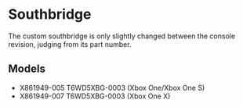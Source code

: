 # Southbridge
The custom southbridge is only slightly changed between the console revision, judging from its part number.

## Models
- X861949-005 T6WD5XBG-0003 (Xbox One/Xbox One S)
- X861949-007 T6WD5XBG-0003 (Xbox One X)